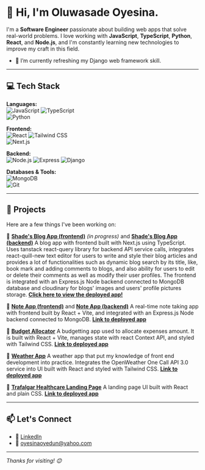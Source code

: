 # 👋 Hi, I'm Oluwasade Oyesina.

I'm a **Software Engineer** passionate about building web apps that solve real-world problems. I love working with **JavaScript**, **TypeScript**, **Python**, **React**, and **Node.js**, and I'm constantly learning new technologies to improve my craft in this field.

- 🌱 I’m currently refreshing my Django web framework skill.

---

## 💻 Tech Stack

**Languages:**  
![JavaScript](https://img.shields.io/badge/JavaScript-F7DF1E?style=flat&logo=javascript&logoColor=black) 
![TypeScript](https://img.shields.io/badge/TypeScript-007ACC?style=flat&logo=typescript&logoColor=white)  
![Python](https://img.shields.io/badge/Python-3776AB?style=flat&logo=python&logoColor=white)

**Frontend:**  
![React](https://img.shields.io/badge/React-61DAFB?style=flat&logo=react&logoColor=black) 
![Tailwind CSS](https://img.shields.io/badge/Tailwind_CSS-38B2AC?style=flat&logo=tailwind-css&logoColor=white)  
![Next.js](https://img.shields.io/badge/Next.js-000?style=flat&logo=next.js&logoColor=white)

**Backend:**  
![Node.js](https://img.shields.io/badge/Node.js-339933?style=flat&logo=node.js&logoColor=white) 
![Express](https://img.shields.io/badge/Express.js-000000?style=flat&logo=express&logoColor=white)
![Django](https://img.shields.io/badge/Django-092E20?style=flat&logo=django&logoColor=white)

**Databases & Tools:**  
![MongoDB](https://img.shields.io/badge/MongoDB-47A248?style=flat&logo=mongodb&logoColor=white)  
![Git](https://img.shields.io/badge/Git-F05032?style=flat&logo=git&logoColor=white)

---

## 🚀 Projects

Here are a few things I've been working on:

🔹 **[Shade's Blog App (frontend)](https://github.com/OyedunOye/blog-frontend)** _(in progress)_ and
**[Shade's Blog App (backend)](https://github.com/OyedunOye/blog-backend)**
A blog app with frontend built with Next.js using TypeScript. Uses tanstack react-query library for backend API service calls, integrates react-quill-new text editor for users to write and style their blog articles and provides a lot of functionalities such as dynamic blog search by its title, like, book mark and adding comments to blogs, and also ability for users to edit or delete their comments as well as modify their user profiles. The frontend is integrated with an Express.js Node backend connected to MongoDB database and cloudinary for blogs' images and users' profile pictures storage. **[Click here to view the deployed app!](https://blog-frontend-pi-blush.vercel.app/)**

🔹 **[Note App (frontend)](https://github.com/OyedunOye/note-app-frontend)** and
**[Note App (backend)](https://github.com/OyedunOye/note-app-backend)**
A real-time note taking app with frontend built by React + Vite, and integrated with an Express.js Node backend connected to MongoDB. **[Link to deployed app](https://note-app-frontend-drab.vercel.app/)**

🔹 **[Budget Allocator](https://github.com/OyedunOye/budget_allocator)**
A budgetting app used to allocate expenses amount. It is built with React + Vite, manages state with react Context API, and styled with Tailwind CSS. **[Link to deployed app](https://budget-allocator-taupe.vercel.app/)**

🔹 **[Weather App](https://github.com/OyedunOye/project2-weather-app)**
A weather app that put my knowledge of front end development into practice. Integrates the OpenWeather One Call API 3.0 service into UI built with React and styled with Tailwind CSS. **[Link to deployed app](https://weather-app-five-bay-21.vercel.app/)**

🔹 **[Trafalgar Healthcare Landing Page](https://github.com/OyedunOye/trafalgar-healthcare)**
A landing page UI built with React and plain CSS. **[Link to deployed app](https://trafalgar-healthcare-rho.vercel.app/)**

---

## 📫 Let's Connect

- 💼 [LinkedIn](https://www.linkedin.com/in/oluwasadeoyesina)
- 📧 oyesinaoyedun@yahoo.com

---

_Thanks for visiting! 😊_

<!--
**OyedunOye/OyedunOye** is a ✨ _special_ ✨ repository because its `README.md` (this file) appears on your GitHub profile.

Here are some ideas to get you started:

- 🔭 I’m currently working on ...
- 🌱 I’m currently learning ...
- 👯 I’m looking to collaborate on ...
- 🤔 I’m looking for help with ...
- 💬 Ask me about ...
- 📫 How to reach me: ...
- 😄 Pronouns: ...
- ⚡ Fun fact: ...
-->

